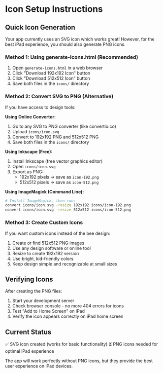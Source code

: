 # Icon Setup Instructions

## Quick Icon Generation

Your app currently uses an SVG icon which works great! However, for the best iPad experience, you should also generate PNG icons.

### Method 1: Using generate-icons.html (Recommended)
1. Open `generate-icons.html` in a web browser
2. Click "Download 192x192 Icon" button
3. Click "Download 512x512 Icon" button
4. Save both files in the `icons/` directory

### Method 2: Convert SVG to PNG (Alternative)
If you have access to design tools:

**Using Online Converter:**
1. Go to any SVG to PNG converter (like convertio.co)
2. Upload `icons/icon.svg`
3. Convert to 192x192 PNG and 512x512 PNG
4. Save both files in the `icons/` directory

**Using Inkscape (Free):**
1. Install Inkscape (free vector graphics editor)
2. Open `icons/icon.svg`
3. Export as PNG:
   - 192x192 pixels → save as `icon-192.png`
   - 512x512 pixels → save as `icon-512.png`

**Using ImageMagick (Command Line):**
```bash
# Install ImageMagick, then run:
convert icons/icon.svg -resize 192x192 icons/icon-192.png
convert icons/icon.svg -resize 512x512 icons/icon-512.png
```

### Method 3: Create Custom Icons
If you want custom icons instead of the bee design:
1. Create or find 512x512 PNG images
2. Use any design software or online tool
3. Resize to create 192x192 version
4. Use bright, kid-friendly colors
5. Keep design simple and recognizable at small sizes

## Verifying Icons
After creating the PNG files:
1. Start your development server
2. Check browser console - no more 404 errors for icons
3. Test "Add to Home Screen" on iPad
4. Verify the icon appears correctly on iPad home screen

## Current Status
✅ SVG icon created (works for basic functionality)
⏳ PNG icons needed for optimal iPad experience

The app will work perfectly without PNG icons, but they provide the best user experience on iPad devices.